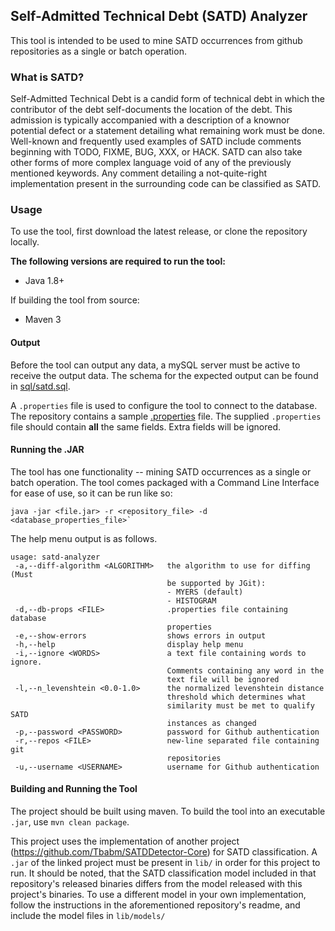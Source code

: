 ## Self-Admitted Technical Debt (SATD) Analyzer

This tool is intended to be used to mine SATD occurrences from
github repositories as a single or batch operation. 


### What is SATD?

Self-Admitted Technical Debt is a candid form of technical debt in which the contributor of the debt self-documents the location of the debt. This admission is typically accompanied with a description of a knownor potential defect or a statement detailing what remaining work must be done.  Well-known and frequently used examples of SATD include comments beginning with TODO, FIXME, BUG, XXX, or HACK. SATD can also take other forms of more complex language void of any of the previously mentioned keywords.  Any comment  detailing  a not-quite-right implementation  present  in  the  surrounding  code  can  be  classified  as SATD.

### Usage

To use the tool, first download the latest release, or clone the
repository locally.

**The following versions are required to run the tool:**
* Java 1.8+

If building the tool from source:
* Maven 3


#### Output

Before the tool can output any data, a mySQL server must be active to
receive the output data. The schema for the expected output can be found
in [sql/satd.sql](sql/satd.sql).

A `.properties` file is used to configure the
tool to connect to the database. The repository contains a
sample [.properties](mySQL.properties) file. The supplied 
`.properties` file should contain **all** the same fields. Extra fields will
be ignored.

#### Running the .JAR

The tool has one functionality -- mining SATD occurrences as a single
or batch operation. The tool comes packaged with a Command Line Interface
for ease of use, so it can be run like so:

```
java -jar <file.jar> -r <repository_file> -d <database_properties_file>`
```

The help menu output is as follows.

```
usage: satd-analyzer
 -a,--diff-algorithm <ALGORITHM>   the algorithm to use for diffing (Must
                                   be supported by JGit):
                                   - MYERS (default)
                                   - HISTOGRAM
 -d,--db-props <FILE>              .properties file containing database
                                   properties
 -e,--show-errors                  shows errors in output
 -h,--help                         display help menu
 -i,--ignore <WORDS>               a text file containing words to ignore.
                                   Comments containing any word in the
                                   text file will be ignored
 -l,--n_levenshtein <0.0-1.0>      the normalized levenshtein distance
                                   threshold which determines what
                                   similarity must be met to qualify SATD
                                   instances as changed
 -p,--password <PASSWORD>          password for Github authentication
 -r,--repos <FILE>                 new-line separated file containing git
                                   repositories
 -u,--username <USERNAME>          username for Github authentication
```

#### Building and Running the Tool

The project should be built using maven. To build the tool into
an executable `.jar`, use `mvn clean package`.

This project uses the implementation of another project (https://github.com/Tbabm/SATDDetector-Core) for SATD 
classification. A `.jar` of the linked project must be present in `lib/` in order for
this project to run. It should be noted, that the SATD classification model included
in that repository's released binaries differs from the model released with
this project's binaries. To use a different model in your own implementation,
follow the instructions in the aforementioned repository's readme,
and include the model files in `lib/models/`
